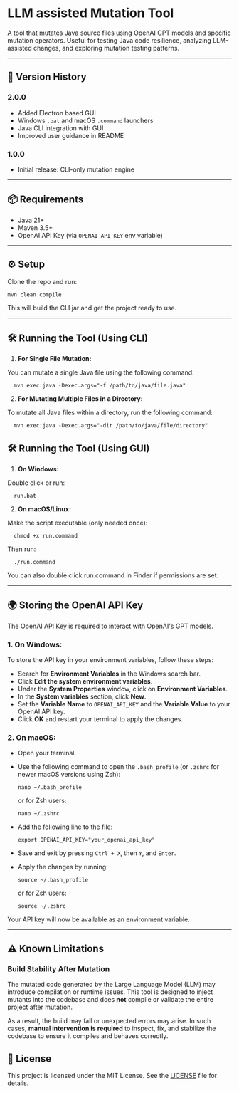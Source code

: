 # LLM assisted Mutation Tool

A tool that mutates Java source files using OpenAI GPT models and specific mutation operators. Useful for testing Java code resilience, analyzing LLM-assisted changes, and exploring mutation testing patterns.

---

## 📝 Version History

### 2.0.0
- Added Electron based GUI
- Windows `.bat` and macOS `.command` launchers
- Java CLI integration with GUI
- Improved user guidance in README

### 1.0.0
- Initial release: CLI-only mutation engine

---

## 📦 Requirements

- Java 21+
- Maven 3.5+
- OpenAI API Key (via `OPENAI_API_KEY` env variable)

---

## ⚙️ Setup

Clone the repo and run:

```bash
mvn clean compile
```

This will build the CLI jar and get the project ready to use.

---

## 🛠️ Running the Tool (Using CLI)

1. **For Single File Mutation:**

You can mutate a single Java file using the following command:

```
  mvn exec:java -Dexec.args="-f /path/to/java/file.java"
```


2. **For Mutating Multiple Files in a Directory:**

To mutate all Java files within a directory, run the following command:

```
  mvn exec:java -Dexec.args="-dir /path/to/java/file/directory"
```

## 🛠️ Running the Tool (Using GUI)

1. **On Windows:**

Double click or run:
```
  run.bat
```

2. **On macOS/Linux:**

Make the script executable (only needed once):
```
  chmod +x run.command
```

Then run:
```
  ./run.command
```
You can also double click run.command in Finder if permissions are set.

---

## 🌍 Storing the OpenAI API Key

The OpenAI API Key is required to interact with OpenAI's GPT models.

### 1. On Windows:

To store the API key in your environment variables, follow these steps:

- Search for **Environment Variables** in the Windows search bar.
- Click **Edit the system environment variables**.
- Under the **System Properties** window, click on **Environment Variables**.
- In the **System variables** section, click **New**.
- Set the **Variable Name** to `OPENAI_API_KEY` and the **Variable Value** to your OpenAI API key.
- Click **OK** and restart your terminal to apply the changes.

### 2. On macOS:

- Open your terminal.
- Use the following command to open the `.bash_profile` (or `.zshrc` for newer macOS versions using Zsh):

  ```
  nano ~/.bash_profile
  ```

  or for Zsh users:

  ```
  nano ~/.zshrc
  ```

- Add the following line to the file:

  ```
  export OPENAI_API_KEY="your_openai_api_key"
  ```

- Save and exit by pressing `Ctrl + X`, then `Y`, and `Enter`.
- Apply the changes by running:

  ```
  source ~/.bash_profile
  ```

  or for Zsh users:

  ```
  source ~/.zshrc
  ```

Your API key will now be available as an environment variable.

---


## ⚠️ Known Limitations

### Build Stability After Mutation

The mutated code generated by the Large Language Model (LLM) may introduce compilation or runtime issues. This tool is designed to inject mutants into the codebase and does **not** compile or validate the entire project after mutation.

As a result, the build may fail or unexpected errors may arise. In such cases, **manual intervention is required** to inspect, fix, and stabilize the codebase to ensure it compiles and behaves correctly.

## 🪪 License

This project is licensed under the MIT License. See the [LICENSE](LICENSE) file for details.


